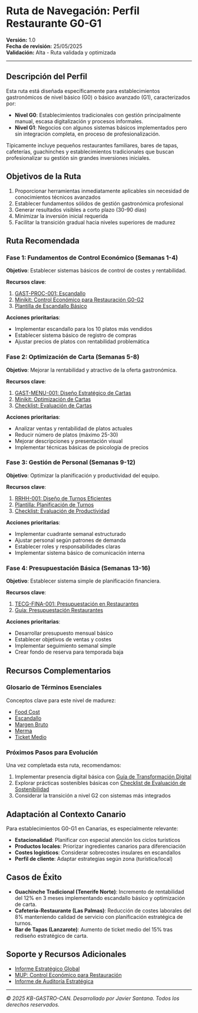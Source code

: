 # Ruta de Navegación: Perfil Restaurante G0-G1

**Versión:** 1.0  
**Fecha de revisión:** 25/05/2025  
**Validación:** Alta - Ruta validada y optimizada

---

## Descripción del Perfil

Esta ruta está diseñada específicamente para establecimientos gastronómicos de nivel básico (G0) o básico avanzado (G1), caracterizados por:

- **Nivel G0**: Establecimientos tradicionales con gestión principalmente manual, escasa digitalización y procesos informales.
- **Nivel G1**: Negocios con algunos sistemas básicos implementados pero sin integración completa, en proceso de profesionalización.

Típicamente incluye pequeños restaurantes familiares, bares de tapas, cafeterías, guachinches y establecimientos tradicionales que buscan profesionalizar su gestión sin grandes inversiones iniciales.

## Objetivos de la Ruta

1. Proporcionar herramientas inmediatamente aplicables sin necesidad de conocimientos técnicos avanzados
2. Establecer fundamentos sólidos de gestión gastronómica profesional
3. Generar resultados visibles a corto plazo (30-90 días)
4. Minimizar la inversión inicial requerida
5. Facilitar la transición gradual hacia niveles superiores de madurez

## Ruta Recomendada

### Fase 1: Fundamentos de Control Económico (Semanas 1-4)

**Objetivo**: Establecer sistemas básicos de control de costes y rentabilidad.

**Recursos clave**:
1. [GAST-PROC-001: Escandallo](/gastronomia_proyecto/B02_Costos_y_Escandallos/GAST-PROC-001_escandallo.md)
2. [Minikit: Control Económico para Restauración G0-G2](/gastronomia_proyecto/05_DERIVADOS/minikit_control_economico_G0-G2.md)
3. [Plantilla de Escandallo Básico](/gastronomia_proyecto/05_DERIVADOS/plantilla_escandallo_basico.md)

**Acciones prioritarias**:
- Implementar escandallo para los 10 platos más vendidos
- Establecer sistema básico de registro de compras
- Ajustar precios de platos con rentabilidad problemática

### Fase 2: Optimización de Carta (Semanas 5-8)

**Objetivo**: Mejorar la rentabilidad y atractivo de la oferta gastronómica.

**Recursos clave**:
1. [GAST-MENU-001: Diseño Estratégico de Cartas](/gastronomia_proyecto/B03_Cartas_y_Menus/GAST-MENU-001_diseno_estrategico_cartas.md)
2. [Minikit: Optimización de Cartas](/gastronomia_proyecto/05_DERIVADOS/minikit_optimizacion_cartas.md)
3. [Checklist: Evaluación de Cartas](/gastronomia_proyecto/05_DERIVADOS/checklist_evaluacion_cartas.md)

**Acciones prioritarias**:
- Analizar ventas y rentabilidad de platos actuales
- Reducir número de platos (máximo 25-30)
- Mejorar descripciones y presentación visual
- Implementar técnicas básicas de psicología de precios

### Fase 3: Gestión de Personal (Semanas 9-12)

**Objetivo**: Optimizar la planificación y productividad del equipo.

**Recursos clave**:
1. [RRHH-001: Diseño de Turnos Eficientes](/gastronomia_proyecto/B04_Personal_y_RRHH/RRHH-001_diseno_turnos_eficientes.md)
2. [Plantilla: Planificación de Turnos](/gastronomia_proyecto/05_DERIVADOS/plantilla_planificacion_turnos.md)
3. [Checklist: Evaluación de Productividad](/gastronomia_proyecto/05_DERIVADOS/checklist_evaluacion_productividad.md)

**Acciones prioritarias**:
- Implementar cuadrante semanal estructurado
- Ajustar personal según patrones de demanda
- Establecer roles y responsabilidades claras
- Implementar sistema básico de comunicación interna

### Fase 4: Presupuestación Básica (Semanas 13-16)

**Objetivo**: Establecer sistema simple de planificación financiera.

**Recursos clave**:
1. [TECG-FINA-001: Presupuestación en Restaurantes](/gastronomia_proyecto/B01_Gestion_Financiera/TECG-FINA-001_presupuestacion_restaurantes.md)
2. [Guía: Presupuestación Restaurantes](/gastronomia_proyecto/05_DERIVADOS/guia_implementacion_presupuestacion.md)

**Acciones prioritarias**:
- Desarrollar presupuesto mensual básico
- Establecer objetivos de ventas y costes
- Implementar seguimiento semanal simple
- Crear fondo de reserva para temporada baja

## Recursos Complementarios

### Glosario de Términos Esenciales
Conceptos clave para este nivel de madurez:
- [Food Cost](/gastronomia_proyecto/04_REFERENCIAS_Y_GLOSARIO/glosario_tecnico/glosario_gastronomico.md)
- [Escandallo](/gastronomia_proyecto/04_REFERENCIAS_Y_GLOSARIO/glosario_tecnico/glosario_gastronomico.md)
- [Margen Bruto](/gastronomia_proyecto/04_REFERENCIAS_Y_GLOSARIO/glosario_tecnico/glosario_gastronomico.md)
- [Merma](/gastronomia_proyecto/04_REFERENCIAS_Y_GLOSARIO/glosario_tecnico/glosario_gastronomico.md)
- [Ticket Medio](/gastronomia_proyecto/04_REFERENCIAS_Y_GLOSARIO/glosario_tecnico/glosario_gastronomico.md)

### Próximos Pasos para Evolución
Una vez completada esta ruta, recomendamos:
1. Implementar presencia digital básica con [Guía de Transformación Digital](/gastronomia_proyecto/05_DERIVADOS/guia_implementacion_transformacion_digital.md)
2. Explorar prácticas sostenibles básicas con [Checklist de Evaluación de Sostenibilidad](/gastronomia_proyecto/05_DERIVADOS/checklist_evaluacion_sostenibilidad.md)
3. Considerar la transición a nivel G2 con sistemas más integrados

## Adaptación al Contexto Canario

Para establecimientos G0-G1 en Canarias, es especialmente relevante:

- **Estacionalidad**: Planificar con especial atención los ciclos turísticos
- **Productos locales**: Priorizar ingredientes canarios para diferenciación
- **Costes logísticos**: Considerar sobrecostes insulares en escandallos
- **Perfil de cliente**: Adaptar estrategias según zona (turística/local)

## Casos de Éxito

- **Guachinche Tradicional (Tenerife Norte)**: Incremento de rentabilidad del 12% en 3 meses implementando escandallo básico y optimización de carta.
- **Cafetería-Restaurante (Las Palmas)**: Reducción de costes laborales del 8% manteniendo calidad de servicio con planificación estratégica de turnos.
- **Bar de Tapas (Lanzarote)**: Aumento de ticket medio del 15% tras rediseño estratégico de carta.

## Soporte y Recursos Adicionales

- [Informe Estratégico Global](/gastronomia_proyecto/INFORME_ESTRATEGICO_GLOBAL.md)
- [MUP: Control Económico para Restauración](/gastronomia_proyecto/MUP_CONTROL_ECONOMICO_RESTAURACION.md)
- [Informe de Auditoría Estratégica](/gastronomia_proyecto/INFORME_AUDITORIA_ESTRATEGICA_KB-GASTRO-CAN-2025.md)

---

*© 2025 KB-GASTRO-CAN. Desarrollado por Javier Santana. Todos los derechos reservados.*
